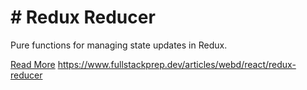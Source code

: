 # # Redux Reducer

Pure functions for managing state updates in Redux.

[Read More](https://www.fullstackprep.dev/articles/webd/react/redux-reducer) https://www.fullstackprep.dev/articles/webd/react/redux-reducer